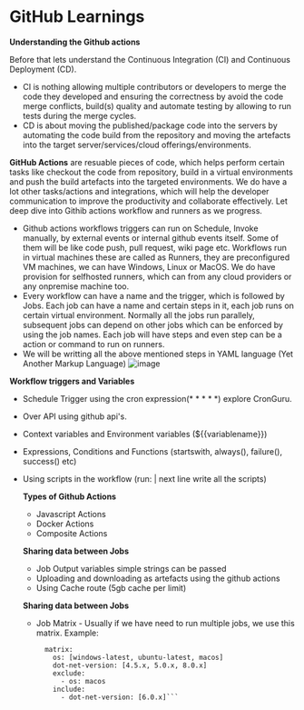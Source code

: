 # GitHub Learnings
**Understanding the Github actions**

Before that lets understand the Continuous Integration (CI) and Continuous Deployment (CD).
- CI is nothing allowing multiple contributors or developers to merge the code they developed and ensuring the correctness by avoid the code merge conflicts, build(s) quality and automate testing by allowing to run tests during the merge cycles.
- CD is about moving the published/package code into the servers by automating the code build from the repository and moving the artefacts into the target server/services/cloud offerings/environments.

**GitHub Actions** are resuable pieces of code, which helps perform certain tasks like checkout the code from repository, build in a virtual environments and push the build artefacts into the targeted environments. We do have a lot other tasks/actions and integrations, which will help the developer communication to improve the productivity and collaborate effectively. Let deep dive into Githib actions workflow and runners as we progress.

- Github actions workflows triggers can run on Schedule, Invoke manually, by external events or internal github events itself. Some of them will be like code push, pull request, wiki page etc. Workflows run in virtual machines these are called as Runners, they are preconfigured VM machines, we can have Windows, Linux or MacOS. We do have provision for selfhosted runners, which can from any cloud providers or any onpremise machine too.
- Every workflow can have a name and the trigger, which is followed by Jobs. Each job can have a name and certain steps in it, each job runs on certain virtual environment. Normally all the jobs run parallely, subsequent jobs can depend on other jobs which can be enforced by using the job names. Each job will have steps and even step can be a action or command to run on runners.
- We will be writting all the above mentioned steps in YAML language (Yet Another Markup Language)
  ![image](https://github.com/aspire2buildinyourway/githublearnings/assets/135804475/e6cbc861-9f67-44cd-80e4-76eea26a6528)

 **Workflow triggers and Variables** 
  - Schedule Trigger using the cron expression(* * * * *)  explore CronGuru.
  - Over API using github api's.
  - Context variables and Environment variables (${{variablename}})
  - Expressions, Conditions and Functions (startswith, always(), failure(), success() etc)
  - Using scripts in the workflow (run: | next line write all the scripts)

    **Types of Github Actions**
    - Javascript Actions
    - Docker Actions
    - Composite Actions

    **Sharing data between Jobs**
    - Job Output variables simple strings can be passed
    - Uploading and downloading as artefacts using the github actions
    - Using Cache route (5gb cache per limit)

    **Sharing data between Jobs**
    - Job Matrix - Usually if we have need to run multiple jobs, we use this matrix.
    Example: 
      ```strategy:
        matrix:
          os: [windows-latest, ubuntu-latest, macos]
          dot-net-version: [4.5.x, 5.0.x, 8.0.x]
          exclude:
            - os: macos
          include:
            - dot-net-version: [6.0.x]```